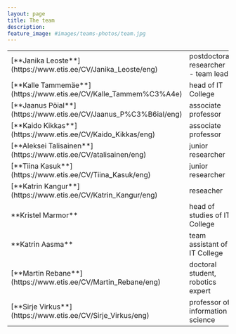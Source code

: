 ```yaml
---
layout: page
title: The team
description: 
feature_image: #images/teams-photos/team.jpg
---
```


<table>
<colgroup>
<col width="35%" />
<col width="65%" />
</colgroup>
<!-- <thead>
<tr class="header">
<th>Field</th>
<th>Description</th>
</tr>
</thead> -->
<tbody>
<tr>
<td markdown="span">[**Janika Leoste**](https://www.etis.ee/CV/Janika_Leoste/eng)</td>
<td markdown="span">postdoctoral researcher - team lead</td>
</tr>
<tr>
<td markdown="span">[**Kalle Tammemäe**](https://www.etis.ee/CV/Kalle_Tammem%C3%A4e)</td>
<td markdown="span">head of IT College
</td>
</tr>
<tr>
<td markdown="span">[**Jaanus Pöial**](https://www.etis.ee/CV/Jaanus_P%C3%B6ial/eng)</td>
<td markdown="span">associate professor
</td>
</tr>
<tr>
<td markdown="span">[**Kaido Kikkas**](https://www.etis.ee/CV/Kaido_Kikkas/eng)</td>
<td markdown="span">associate professor
</td>
</tr>
<tr>
<td markdown="span">[**Aleksei Talisainen**](https://www.etis.ee/CV/atalisainen/eng)</td>
<td markdown="span">junior researcher
</td>
</tr>
<tr>
<td markdown="span">[**Tiina Kasuk**](https://www.etis.ee/CV/Tiina_Kasuk/eng)</td>
<td markdown="span">junior researcher
</td>
</tr>
<tr>
<td markdown="span">[**Katrin Kangur**](https://www.etis.ee/CV/Katrin_Kangur/eng)</td>
<td markdown="span">reseacher
</td>
</tr>
<tr>
<td markdown="span">**Kristel Marmor**</td>
<td markdown="span">head of studies of IT College
</td>
</tr>
<tr>
<td markdown="span">**Katrin Aasma**</td>
<td markdown="span">team assistant of IT College
</td>
</tr>
<tr>
<td markdown="span">[**Martin Rebane**](https://www.etis.ee/CV/Martin_Rebane/eng)</td>
<td markdown="span">doctoral student, robotics expert
</td>
</tr>
<tr>
<td markdown="span">[**Sirje Virkus**](https://www.etis.ee/CV/Sirje_Virkus/eng)</td>
<td markdown="span">professor of information science
</td>
</tr>
</tbody>
</table>

<!-- >The world always seems brighter when you’ve just made something that wasn’t there before. <cite>Neil Gaiman</cite> -->


<!-- Looking forward to new partnerships! -->

<!-- *Thank You for reading!* -->
